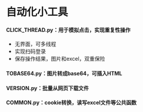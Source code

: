 # 自动化小工具

#### CLICK_THREAD.py：用于模拟点击，实现重复性操作
* 无界面，可多线程
* 实现扫码登录
* 保存操作结果，图片和excel，双重保险

#### TOBASE64.py：图片转成base64，可插入HTML

#### VERSION.py：批量从网页下载文件

#### COMMON.py：cookie转换，读写excel文件等公共函数